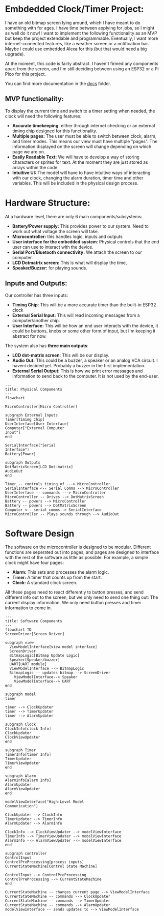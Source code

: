 # Embdedded Clock/Timer Project:

I have an old bitmap screen lying around, which I have meant to do something with for ages. I have time between applying for jobs, so I might as well do it now! I want to implement the following functionality as an MVP but keep the project extendable and programmable. Eventually, I want more internet-connected features, like a weather screen or a notification bar. Maybe I could use embedded Alexa for this (but that would need a big upgrade).

At the moment, this code is fairly abstract. I haven't firmed any components apart from the screen, and I'm still deciding between using an ESP32 or a Pi Pico for this project.

You can find more documentation in the [docs](docs) folder.

## MVP functionality: 
To display the current time and switch to a timer setting when needed, the clock will need the following features:

- **Accurate timekeeping**: either through internet checking or an external timing chip designed for this functionality.
- **Multiple pages:** The user must be able to switch between clock, alarm, and timer modes. This means our view must have multiple "pages". The information displayed on the screen will change depending on which page we are on.
- **Easily Readable Text:** We will have to develop a way of storing characters or sprites for text. At the moment they are just stored as arrays within the code.
- **Intuitive UI:** The model will have to have intuitive ways of interacting with our clock, changing the alarm duration, timer time and other variables. This will be included in the physical design process.

# Hardware Structure:

At a hardware level, there are only 6 main components/subsystems:

- **Battery/Power supply:** This provides power to our system. Need to work out what voltage the screen will take.
- **Microcontroller:** this handles logic, inputs and outputs
- **User interface for the embedded system**: Physical controls that the end user can use to interact with the device.
- **Serial Port/Bluetooth connectivity:** We attach the screen to our computer.
- **LCD Dotmatrix screen:** This is what will display the time, 
- **Speaker/Buzzer:** for playing sounds.

## Inputs and Outputs:

Our controller has three inputs: 

- **Timing Chip**: This will be a more accurate timer than the built-in ESP32 clock
- **External Serial Input:** This will read incoming messages from a computer/another chip.
- **User Interface:** This will be how an end user interacts with the device, it could be buttons, knobs or some other form of input, but I'm keeping it abstract for now.

The system also has **three main outputs**:

- **LCD dot-matrix screen**: This will be our display.
- **Audio Out:** This could be a buzzer, a speaker or an analog VCA circuit. I havent decided yet. Probably a buzzer in the first implementation.
- **External Serial Output**: This is how we print error messages and information to send back to the computer. It is not used by the end-user.

```mermaid
---
title: Physical Components
---
flowchart

MicroController[Micro Controller]

subgraph External Inputs
Timer[Timing Chip]
UserInterface[User Interface]
Computer["External Computer 
Input"]
end

SerialInterface("Serial 
Interface")
Battery[Power]

subgraph Outputs
DotMatrixScreen[LCD Dot-matrix]
AudioOut
end 

Timer -- controls timing of ---> MicroController
SerialInterface <-- Serial Comms --> MicroController
UserInterface -- commands ---> MicroController
MicroController -- Drives --> DotMatrixScreen
Battery -- powers --> MicroController
Battery -- powers --> DotMatrixScreen
Computer <-- serial comms--> SerialInterface
MicroController -- Plays sounds through --> AudioOut

```

# Software Design

The software on the microcontroller is designed to be modular. Different functions are seperated out into pages, and pages are designed to interface with the rest of the software as little as possible. For example, a simple clock might have four pages:

- **Alarm:** This sets and processes the alarm logic.
- **Timer:** A timer that counts up from the start.
- **Clock:** A standard clock screen.

All these pages need to react differently to button presses, and send different info out to the screen, but we only need to send one thing out: The current display information. We only need button presses and timer information to come in.

```mermaid
---
title: Software Components
---
flowchart TD
ScreenDriver[Screen Driver]

subgraph view
  ViewModelInterface[view model interface]
  ScreenDriver
  BitmapLogic[Bitmap Update Logic]
  Speaker[Speaker/buzzer]
  UART[UART module]
  ViewModelInterface --> BitmapLogic
  BitmapLogic -- updates bitmap --> ScreenDriver
	ViewModelInterface--> Speaker
	ViewModelInterface--> UART
end

subgraph model
timer

timer --> ClockUpdater
timer --> TimerUpdater
timer --> AlarmUpdater

subgraph Clock
ClockInfo[clock Info]
ClockUpdater
ClockViewUpdater
end

subgraph Timer
TimerInfo[timer Info]
TimerUpdater
TimerViewUpdater
end

subgraph Alarm
AlarmInfo[alarm Info]
AlarmUpdater
AlarmViewUpdater
end

modelViewInterface["High-Level Model
Communication"]

ClockUpdater --> ClockInfo
TimerUpdater --> TimerInfo
AlarmUpdater --> AlarmInfo

ClockInfo --> ClockViewUpdater --> modelViewInterface
TimerInfo --> TimerViewUpdater --> modelViewInterface
AlarmInfo --> AlarmViewUpdater --> modelViewInterface
end

subgraph controller
ControlInput
ControlPreProcessing[process inputs]
CurrentStateMachine[Control State Machine]

ControlInput --> ControlPreProcessing
ControlPreProcessing --> CurrentStateMachine
end

CurrentStateMachine -- changes current page --> ViewModelInterface
CurrentStateMachine -- commands --> ClockUpdater
CurrentStateMachine -- commands --> TimerUpdater
CurrentStateMachine -- commands --> AlarmUpdater
modelViewInterface -- sends updates to --> ViewModelInterface
```
